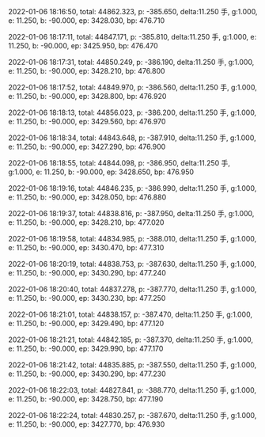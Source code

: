 2022-01-06 18:16:50, total: 44862.323, p: -385.650, delta:11.250 手, g:1.000, e: 11.250, b: -90.000, ep: 3428.030, bp: 476.710

2022-01-06 18:17:11, total: 44847.171, p: -385.810, delta:11.250 手, g:1.000, e: 11.250, b: -90.000, ep: 3425.950, bp: 476.470

2022-01-06 18:17:31, total: 44850.249, p: -386.190, delta:11.250 手, g:1.000, e: 11.250, b: -90.000, ep: 3428.210, bp: 476.800

2022-01-06 18:17:52, total: 44849.970, p: -386.560, delta:11.250 手, g:1.000, e: 11.250, b: -90.000, ep: 3428.800, bp: 476.920

2022-01-06 18:18:13, total: 44856.023, p: -386.200, delta:11.250 手, g:1.000, e: 11.250, b: -90.000, ep: 3429.560, bp: 476.970

2022-01-06 18:18:34, total: 44843.648, p: -387.910, delta:11.250 手, g:1.000, e: 11.250, b: -90.000, ep: 3427.290, bp: 476.900

2022-01-06 18:18:55, total: 44844.098, p: -386.950, delta:11.250 手, g:1.000, e: 11.250, b: -90.000, ep: 3428.650, bp: 476.950

2022-01-06 18:19:16, total: 44846.235, p: -386.990, delta:11.250 手, g:1.000, e: 11.250, b: -90.000, ep: 3428.050, bp: 476.880

2022-01-06 18:19:37, total: 44838.816, p: -387.950, delta:11.250 手, g:1.000, e: 11.250, b: -90.000, ep: 3428.210, bp: 477.020

2022-01-06 18:19:58, total: 44834.985, p: -388.010, delta:11.250 手, g:1.000, e: 11.250, b: -90.000, ep: 3430.470, bp: 477.310

2022-01-06 18:20:19, total: 44838.753, p: -387.630, delta:11.250 手, g:1.000, e: 11.250, b: -90.000, ep: 3430.290, bp: 477.240

2022-01-06 18:20:40, total: 44837.278, p: -387.770, delta:11.250 手, g:1.000, e: 11.250, b: -90.000, ep: 3430.230, bp: 477.250

2022-01-06 18:21:01, total: 44838.157, p: -387.470, delta:11.250 手, g:1.000, e: 11.250, b: -90.000, ep: 3429.490, bp: 477.120

2022-01-06 18:21:21, total: 44842.185, p: -387.370, delta:11.250 手, g:1.000, e: 11.250, b: -90.000, ep: 3429.990, bp: 477.170

2022-01-06 18:21:42, total: 44835.885, p: -387.550, delta:11.250 手, g:1.000, e: 11.250, b: -90.000, ep: 3430.290, bp: 477.230

2022-01-06 18:22:03, total: 44827.841, p: -388.770, delta:11.250 手, g:1.000, e: 11.250, b: -90.000, ep: 3428.750, bp: 477.190

2022-01-06 18:22:24, total: 44830.257, p: -387.670, delta:11.250 手, g:1.000, e: 11.250, b: -90.000, ep: 3427.770, bp: 476.930